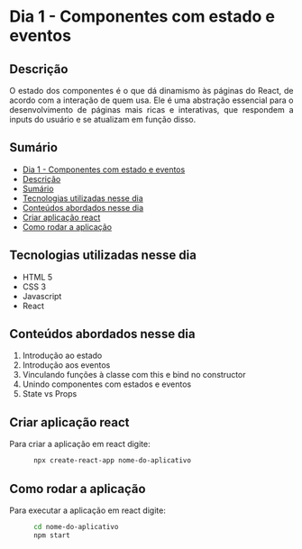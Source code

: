 # Dia 1 - Componentes com estado e eventos

## Descrição
<p align="justify">
      O estado dos componentes é o que dá dinamismo às páginas do React, de acordo com a interação de quem usa. Ele é uma abstração essencial para o desenvolvimento de páginas mais ricas e interativas, que respondem a inputs do usuário e se atualizam em função disso.
</p>


## Sumário
- [Dia 1 - Componentes com estado e eventos](#dia-1---componentes-com-estado-e-eventos)
- [Descrição](#descrição)
- [Sumário](#sumário)
- [Tecnologias utilizadas nesse dia](#tecnologias-utilizadas-nesse-dia)
- [Conteúdos abordados nesse dia](#conteúdos-abordados-nesse-dia)
- [Criar aplicação react](#criar-aplicação-react)
- [Como rodar a aplicação](#como-rodar-a-aplicação)

## Tecnologias utilizadas nesse dia
- HTML 5
- CSS 3
- Javascript
- React

## Conteúdos abordados nesse dia
1. Introdução ao estado
2. Introdução aos eventos
3. Vinculando funções à classe com this e bind no constructor
4. Unindo componentes com estados e eventos
5. State vs Props

## Criar aplicação react
<p align="justify">
      Para criar a aplicação em react digite:
</p>

```bash
      npx create-react-app nome-do-aplicativo
```

## Como rodar a aplicação
<p align="justify">
      Para executar a aplicação em react digite:
</p>

```bash
      cd nome-do-aplicativo
      npm start
```
